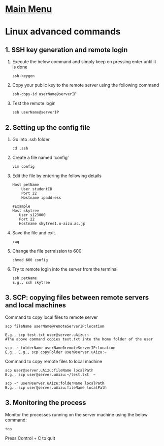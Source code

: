 # [Main Menu](index.html)

# Linux advanced commands


## 1. SSH key generation and remote login

1. Execute the below command and simply keep on pressing enter until it is done

       ssh-keygen

2. Copy your public key to the remote server using the following command

       ssh-copy-id userName@serverIP

3. Test the remote login

       ssh userName@serverIP

## 2. Setting up the config file

1. Go into .ssh folder

       cd .ssh
2. Create a file named 'config'

       vim config

3. Edit the file by entering the following details

       Host petName
           User studentID
           Port 22
           Hostname ipaddress

       #Example   
       Host skytree
          User s123000
          Port 22
          Hostname skytree1.u-aizu.ac.jp


4. Save the file and exit.  
      
       :wq
5. Change the file permission to 600

       chmod 600 config
6. Try to remote login into the server from the terminal

       ssh petName
       E.g., ssh skytree

## 3. SCP: copying files between remote servers and local machines

Command to copy local files to remote server

    scp fileName userName@remoteServerIP:location

    E.g., scp test.txt user@server.uAizu:~
    #The above command copies text.txt into the home folder of the user

    scp -r folderName userName0remoteServerIP:location
    E.g., E.g., scp copyFolder user@server.uAizu:~

Command to copy remote files to local machine

    scp user@server.uAizu:fileName localPath
    E.g., scp user@server.uAizu:~/test.txt  ~

    scp -r user@server.uAizu:folderName localPath
    E.g., scp user@server.uAizu:fileName localPath



## 3. Monitoring the process

Monitor the processes running on the server machine using the below command:

    top

Press Control + C to quit   

